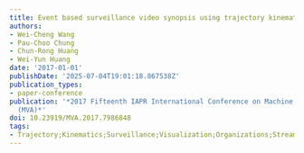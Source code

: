 ```yaml
---
title: Event based surveillance video synopsis using trajectory kinematics descriptors
authors:
- Wei-Cheng Wang
- Pau-Choo Chung
- Chun-Rong Huang
- Wei-Yun Huang
date: '2017-01-01'
publishDate: '2025-07-04T19:01:18.867538Z'
publication_types:
- paper-conference
publication: '*2017 Fifteenth IAPR International Conference on Machine Vision Applications
  (MVA)*'
doi: 10.23919/MVA.2017.7986848
tags:
- Trajectory;Kinematics;Surveillance;Visualization;Organizations;Streaming media;Cameras
---
```

